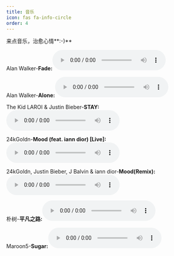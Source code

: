 ```yaml
---
title: 音乐
icon: fas fa-info-circle
order: 4
---
```


来点音乐，治愈心情**:-)**

Alan Walker-**Fade:**<audio src="/assets/music/Faded.mp3" controls="controls" loop="loop" preload="meta"></audio> 

Alan Walker-**Alone:**<audio src="/assets/music/Alone.mp3" controls="controls" loop="loop" preload="meta"></audio>

The Kid LAROI & Justin Bieber-**STAY:**<audio src="/assets/music/STAY.mp3" controls="controls" loop="loop" preload="meta"></audio>

24kGoldn-**Mood (feat. iann dior) [Live]:**<audio src="/assets/music/Mood.mp3" controls="controls" loop="loop" preload="meta"></audio>

24kGoldn, Justin Bieber, J Balvin & iann dior-**Mood(Remix):**<audio src="/assets/music/MoodRemix.mp3" controls="controls" loop="loop" preload="meta"></audio>

朴树-**平凡之路:**<audio src="/assets/music/平凡之路.mp3" controls="controls" loop="loop" preload="meta"></audio>

Maroon5-**Sugar:**<audio src="/assets/music/Sugar.mp3" controls="controls" loop="loop" preload="meta"></audio>
